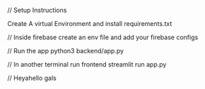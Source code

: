 // Setup Instructions

Create A virtual Environment and install requirements.txt 

// Inside firebase
create an env file and add your firebase configs

// Run the app
python3 backend/app.py

// In another terminal run frontend
streamlit run app.py

// Heyahello gals
